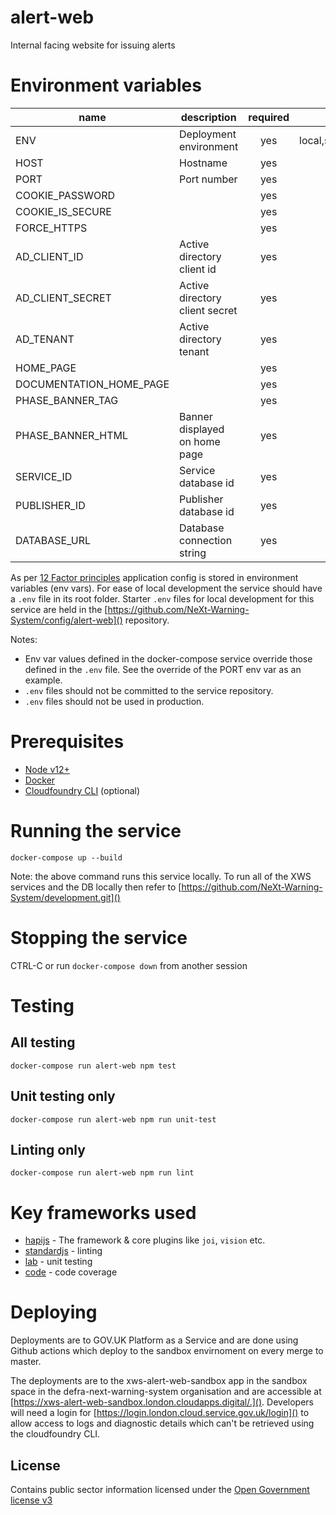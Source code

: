 # alert-web

Internal facing website for issuing alerts

# Environment variables

| name                    | description                    | required   | valid                         |
| ----------              | ------------------             | :--------: | :---------------------------: |
| ENV                     | Deployment environment         | yes        | local,sandbox,test,production |
| HOST                    | Hostname                       | yes        |                               |
| PORT                    | Port number                    | yes        |                               |
| COOKIE_PASSWORD         |                                | yes        |                               |
| COOKIE_IS_SECURE        |                                | yes        |                               |
| FORCE_HTTPS             |                                | yes        |                               |
| AD_CLIENT_ID            | Active directory client id     | yes        |                               |
| AD_CLIENT_SECRET        | Active directory client secret | yes        |                               |
| AD_TENANT               | Active directory tenant        | yes        |                               |
| HOME_PAGE               |                                | yes        |                               |
| DOCUMENTATION_HOME_PAGE |                                | yes        |                               |
| PHASE_BANNER_TAG        |                                | yes        |                               |
| PHASE_BANNER_HTML       | Banner displayed on home page  | yes        |                               |
| SERVICE_ID              | Service database id            | yes        | uuid                          |
| PUBLISHER_ID            | Publisher database id          | yes        | uuid                          |
| DATABASE_URL            | Database connection string     | yes        |                               |

As per [12 Factor principles](https://12factor.net/config) application config is stored in environment variables (env vars). For ease of local development the service should have a `.env` file in its root folder. Starter `.env` files for local development for this service are held in the [https://github.com/NeXt-Warning-System/config/alert-web]() repository.

Notes:
* Env var values defined in the docker-compose service override those defined in the `.env` file. See the override of the PORT env var as an example.
* `.env` files should not be committed to the service repository.
* `.env` files should not be used in production.

# Prerequisites

* [Node v12+](https://nodejs.org/en/download/)
* [Docker](https://docs.docker.com/get-docker/) 
* [Cloudfoundry CLI](https://docs.cloudfoundry.org/cf-cli/install-go-cli.html) (optional)

# Running the service

`docker-compose up --build`

Note: the above command runs this service locally. To run all of the XWS services and the DB locally then refer to [https://github.com/NeXt-Warning-System/development.git]()

# Stopping the service

CTRL-C or run `docker-compose down` from another session

# Testing

## All testing

`docker-compose run alert-web npm test`

## Unit testing only

`docker-compose run alert-web npm run unit-test`

## Linting only

`docker-compose run alert-web npm run lint`

# Key frameworks used

- [hapijs](https://github.com/hapijs/hapi) - The framework & core plugins like `joi`, `vision` etc.
- [standardjs](http://standardjs.com/) - linting
- [lab](https://github.com/hapijs/lab) - unit testing
- [code](https://github.com/hapijs/code) - code coverage

# Deploying

Deployments are to GOV.UK Platform as a Service and are done using Github actions which deploy to the sandbox envirnoment on every merge to master.

The deployments are to the xws-alert-web-sandbox app in the sandbox space in the defra-next-warning-system organisation and are accessible at [https://xws-alert-web-sandbox.london.cloudapps.digital/.](). Developers will need a login for [https://login.london.cloud.service.gov.uk/login]() to allow access to logs and diagnostic details which can't be retrieved using the cloudfoundry CLI.

## License

Contains public sector information licensed under the [Open Government license v3](./LICENCE)
